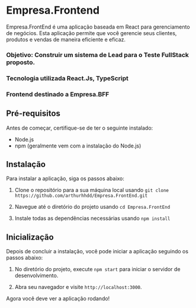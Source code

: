 ﻿# Empresa.Frontend
Empresa.FrontEnd é uma aplicação baseada em React para gerenciamento de negócios. Esta aplicação permite que você gerencie seus clientes, produtos e vendas de maneira eficiente e eficaz.
 
### Objetivo: Construir um sistema de Lead para o Teste FullStack proposto. 
### Tecnologia utilizada React.Js, TypeScript

### Frontend destinado a Empresa.BFF

## Pré-requisitos

Antes de começar, certifique-se de ter o seguinte instalado:

- Node.js
- npm (geralmente vem com a instalação do Node.js)

## Instalação

Para instalar a aplicação, siga os passos abaixo:

1. Clone o repositório para a sua máquina local usando `git clone https://github.com/arthurhhdd/Empresa.FrontEnd.git`

2. Navegue até o diretório do projeto usando `cd Empresa.FrontEnd`

3. Instale todas as dependências necessárias usando `npm install`

## Inicialização

Depois de concluir a instalação, você pode iniciar a aplicação seguindo os passos abaixo:

1. No diretório do projeto, execute `npm start` para iniciar o servidor de desenvolvimento.

2. Abra seu navegador e visite `http://localhost:3000`.

Agora você deve ver a aplicação rodando!
